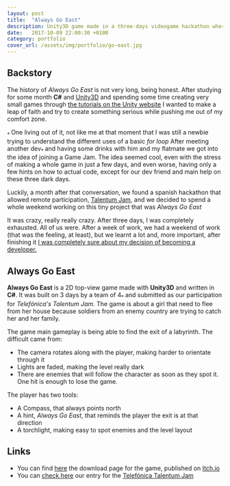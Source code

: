 ```yaml
---
layout: post
title:  "Always Go East"
description: Unity3D game made in a three-days videogame hackathon where the player need to travel through a labyrinth while avoiding soldiers trying to catch them using a compass as their only tool.
date:   2017-10-09 22:00:30 +0100
category: portfolio
cover_url: /assets/img/portfolio/go-east.jpg
---
```

## Backstory

The history of *Always Go East* is not very long, being honest. After studying for some month **C#** and [Unity3D](https://unity3d.com/) and spending some time creating very small games through [the tutorials on the Unity website](https://unity3d.com/learn/tutorials) I wanted to make a leap of faith and try to create something serious while pushing me out of my comfort zone.

<sub> * </sub>One living out of it, not like me at that moment that I was still a newbie trying to understand the different uses of a basic *for loop*
After meeting another dev<sub>* </sub>and having some drinks with him and my flatmate we got into the idea of joining a Game Jam. The idea seemed cool, even with the stress of making a whole game in just a few days, and even worse, having only a few hints on how to actual code, except for our dev friend and main help on these three dark days.

Luckily, a month after that conversation, we found a spanish hackathon that allowed remote participation, [Talentum Jam](https://itch.io/jam/talentum-online), and we decided to spend a whole weekend working on this tiny project that was *Always Go East*

It was crazy, really really crazy. After three days, I was completely exhausted. All of us were. After a week of work, we had a weekend of work (that was the feeling, at least), but we learnt a lot and, more important, after finishing it [I was completely sure about my decision of becoming a developer.](/blog/2018/09/07/hello-world.html)

## Always Go East

**Always Go East** is a 2D top-view game made with **Unity3D** and written in **C#**. It was built on 3 days by a team of 4<sub>* </sub> and submitted as our participation for *Telefónica's Talentum Jam*. The game is about a girl that need to flee from her house because soldiers from an enemy country are trying to catch her and her family. 

The game main gameplay is being able to find the exit of a labyrinth. The difficult came from:

* The camera rotates along with the player, making harder to orientate through it
* Lights are faded, making the level really dark
* There are enemies that will follow the character as soon as they spot it. One hit is enough to lose the game.

The player has two tools:

* A Compass, that always points north
* A hint, *Always Go East*, that reminds the player the exit is at that direction
* A torchlight, making easy to spot enemies and the level layout

## Links

* You can find [here](https://detectiveazul.itch.io/always-go-east) the download page for the game, published on [Itch.io](https://www.heroku.com/)
* You can [check here](https://itch.io/jam/talentum-online/rate/182750) our entry for the [Telefónica Talentum Jam](https://itch.io/jam/talentum-online)
